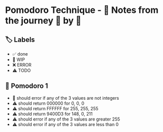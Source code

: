 # Pomodoro Technique - 📝 Notes from the journey 🍅 by 🍅


## 🏷️ Labels

- ✅ done
- 🚧 WIP
- ❌ ERROR
- ⚠ TODO

## 🍅 Pomodoro 1

- 🚧 should error if any of the 3 values are not integers
- ⚠ should return 000000 for 0, 0, 0    
- ⚠ should return FFFFFF for 255, 255, 255
- ⚠ should return 9400D3 for 148, 0, 211
- ⚠ should error if any of the 3 values are greater 255
- ⚠ should error if any of the 3 values are less than 0
